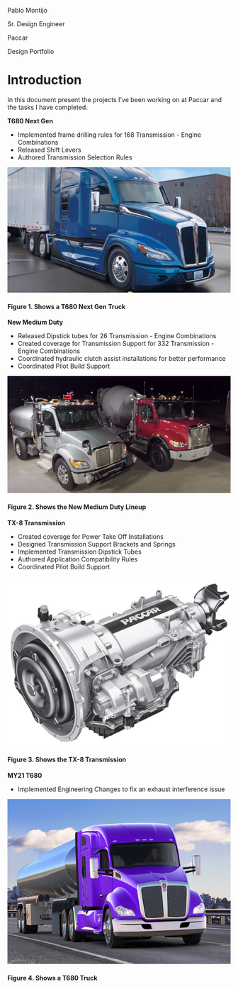 Pablo Montijo

 Sr. Design Engineer
 
 Paccar

 Design Portfolio

# Introduction

 In this document present the projects I've been working on at Paccar and the tasks I have completed.

**T680 Next Gen**

* Implemented frame drilling rules for 168 Transmission - Engine Combinations
* Released Shift Levers
* Authored Transmission Selection Rules
 
![T680 Next Gen](T680_Next_Gen-a.PNG)
#### Figure 1. Shows a T680 Next Gen Truck

**New Medium Duty**

* Released Dipstick tubes for 26 Transmission - Engine Combinations
* Created coverage for Transmission Support for 332 Transmission - Engine Combinations
* Coordinated hydraulic clutch assist installations for better performance
* Coordinated Pilot Build Support

![New Medium Duty](new_medium_duty.PNG)
#### Figure 2. Shows the New Medium Duty Lineup

**TX-8 Transmission**

* Created coverage for Power Take Off Installations
* Designed Transmission Support Brackets and Springs
* Implemented Transmission Dipstick Tubes
* Authored Application Compatibility Rules
* Coordinated Pilot Build Support 

![TX-8 Transmission](TX-8_Transmission.PNG)
#### Figure 3. Shows the TX-8 Transmission

**MY21 T680**

* Implemented Engineering Changes to fix an exhaust interference issue 

![MY21 T680](MY21_T680.PNG)
#### Figure 4. Shows a T680 Truck
